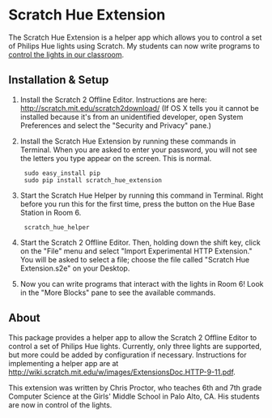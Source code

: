 Scratch Hue Extension
=====================

The Scratch Hue Extension is a helper app which allows you to control a set of 
Philips Hue lights using Scratch. My students can now write programs to 
[control the lights in our classroom](http://mrproctor.net/media/hue_demo.mp4).

Installation & Setup
--------------------

1. Install the Scratch 2 Offline Editor. Instructions are here:
   http://scratch.mit.edu/scratch2download/
   (If OS X tells you it cannot be installed because it's from an unidentified
   developer, open System Preferences and select the "Security and Privacy" 
   pane.)

2. Install the Scratch Hue Extension by running these commands in Terminal.
   When you are asked to enter your password, you will not see the letters
   you type appear on the screen. This is normal.

        sudo easy_install pip
        sudo pip install scratch_hue_extension

4. Start the Scratch Hue Helper by running this command in Terminal. Right
   before you run this for the first time, press the button on the Hue Base
   Station in Room 6.

        scratch_hue_helper

5. Start the Scratch 2 Offline Editor. Then, holding down the shift key, click 
   on the "File" menu and select "Import Experimental HTTP Extension." You will 
   be asked to select a file; choose the file called "Scratch Hue Extension.s2e"
   on your Desktop.

6. Now you can write programs that interact with the lights in Room 6! Look in
   the "More Blocks" pane to see the available commands.


About
-----

This package provides a helper app to allow the Scratch 2 Offline Editor to 
control a set of Philips Hue lights. Currently, only three lights are supported,
but more could be added  by configuration if necessary. Instructions for implementing 
a helper app are at http://wiki.scratch.mit.edu/w/images/ExtensionsDoc.HTTP-9-11.pdf.

This extension was written by Chris Proctor, who teaches 6th and 7th grade 
Computer Science at the Girls' Middle School in Palo Alto, CA. His students 
are now in control of the lights. 
